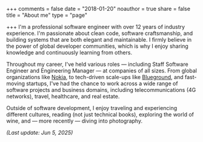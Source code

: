 +++
comments = false
date = "2018-01-20"
noauthor = true
share = false
title = "About me"
type = "page"

+++
I'm a professional software engineer with over 12 years of industry experience. I'm passionate about clean code, software craftsmanship, and building systems that are both elegant and maintainable. I firmly believe in the power of global developer communities, which is why I enjoy sharing knowledge and continuously learning from others.

Throughout my career, I've held various roles — including Staff Software Engineer and Engineering Manager — at companies of all sizes. From global organizations like [Nokia](https://www.nokia.com), to tech-driven scale-ups like [Blueground](https://www.theblueground.com), and fast-moving startups, I've had the chance to work across a wide range of software projects and business domains, including telecommunications (4G networks), travel, healthcare, and real estate.

Outside of software development, I enjoy traveling and experiencing different cultures, reading (not just technical books), exploring the world of wine, and — more recently — diving into photography.

*(Last update: Jun 5, 2025)*
